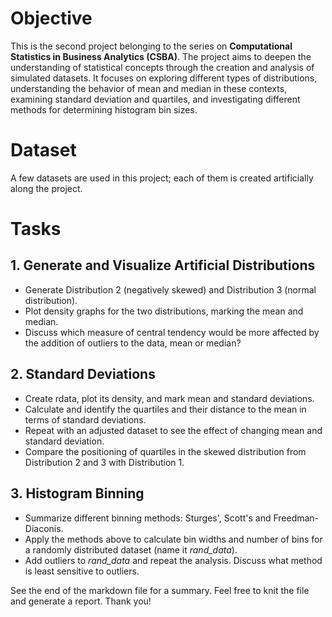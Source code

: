 # Objective
This is the second project belonging to the series on **Computational Statistics in Business Analytics (CSBA)**. The project aims to deepen the understanding of statistical concepts through the creation and analysis of simulated datasets. It focuses on exploring different types of distributions, understanding the behavior of mean and median in these contexts, examining standard deviation and quartiles, and investigating different methods for determining histogram bin sizes.

# Dataset
A few datasets are used in this project; each of them is created artificially along the project.

# Tasks
## 1. Generate and Visualize Artificial Distributions
* Generate Distribution 2 (negatively skewed) and Distribution 3 (normal distribution).
* Plot density graphs for the two distributions, marking the mean and median.
* Discuss which measure of central tendency would be more affected by the addition of outliers to the data, mean or median?

## 2. Standard Deviations
* Create rdata, plot its density, and mark mean and standard deviations.
* Calculate and identify the quartiles and their distance to the mean in terms of standard deviations.
* Repeat with an adjusted dataset to see the effect of changing mean and standard deviation.
* Compare the positioning of quartiles in the skewed distribution from Distribution 2 and 3 with Distribution 1.

## 3. Histogram Binning
* Summarize different binning methods: Sturges', Scott's and Freedman-Diaconis.
* Apply the methods above to calculate bin widths and number of bins for a randomly distributed dataset (name it _rand_data_).
* Add outliers to _rand_data_ and repeat the analysis. Discuss what method is least sensitive to outliers.

See the end of the markdown file for a summary. Feel free to knit the file and generate a report. Thank you!